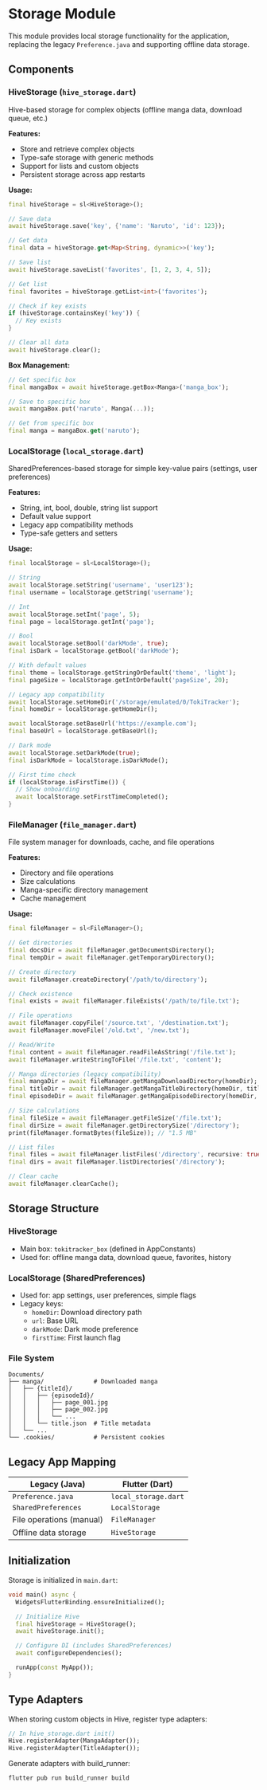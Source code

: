 # Storage Module

This module provides local storage functionality for the application, replacing the legacy `Preference.java` and supporting offline data storage.

## Components

### HiveStorage (`hive_storage.dart`)
Hive-based storage for complex objects (offline manga data, download queue, etc.)

**Features:**
- Store and retrieve complex objects
- Type-safe storage with generic methods
- Support for lists and custom objects
- Persistent storage across app restarts

**Usage:**
```dart
final hiveStorage = sl<HiveStorage>();

// Save data
await hiveStorage.save('key', {'name': 'Naruto', 'id': 123});

// Get data
final data = hiveStorage.get<Map<String, dynamic>>('key');

// Save list
await hiveStorage.saveList('favorites', [1, 2, 3, 4, 5]);

// Get list
final favorites = hiveStorage.getList<int>('favorites');

// Check if key exists
if (hiveStorage.containsKey('key')) {
  // Key exists
}

// Clear all data
await hiveStorage.clear();
```

**Box Management:**
```dart
// Get specific box
final mangaBox = await hiveStorage.getBox<Manga>('manga_box');

// Save to specific box
await mangaBox.put('naruto', Manga(...));

// Get from specific box
final manga = mangaBox.get('naruto');
```

### LocalStorage (`local_storage.dart`)
SharedPreferences-based storage for simple key-value pairs (settings, user preferences)

**Features:**
- String, int, bool, double, string list support
- Default value support
- Legacy app compatibility methods
- Type-safe getters and setters

**Usage:**
```dart
final localStorage = sl<LocalStorage>();

// String
await localStorage.setString('username', 'user123');
final username = localStorage.getString('username');

// Int
await localStorage.setInt('page', 5);
final page = localStorage.getInt('page');

// Bool
await localStorage.setBool('darkMode', true);
final isDark = localStorage.getBool('darkMode');

// With default values
final theme = localStorage.getStringOrDefault('theme', 'light');
final pageSize = localStorage.getIntOrDefault('pageSize', 20);

// Legacy app compatibility
await localStorage.setHomeDir('/storage/emulated/0/TokiTracker');
final homeDir = localStorage.getHomeDir();

await localStorage.setBaseUrl('https://example.com');
final baseUrl = localStorage.getBaseUrl();

// Dark mode
await localStorage.setDarkMode(true);
final isDarkMode = localStorage.isDarkMode();

// First time check
if (localStorage.isFirstTime()) {
  // Show onboarding
  await localStorage.setFirstTimeCompleted();
}
```

### FileManager (`file_manager.dart`)
File system manager for downloads, cache, and file operations

**Features:**
- Directory and file operations
- Size calculations
- Manga-specific directory management
- Cache management

**Usage:**
```dart
final fileManager = sl<FileManager>();

// Get directories
final docsDir = await fileManager.getDocumentsDirectory();
final tempDir = await fileManager.getTemporaryDirectory();

// Create directory
await fileManager.createDirectory('/path/to/directory');

// Check existence
final exists = await fileManager.fileExists('/path/to/file.txt');

// File operations
await fileManager.copyFile('/source.txt', '/destination.txt');
await fileManager.moveFile('/old.txt', '/new.txt');

// Read/Write
final content = await fileManager.readFileAsString('/file.txt');
await fileManager.writeStringToFile('/file.txt', 'content');

// Manga directories (legacy compatibility)
final mangaDir = await fileManager.getMangaDownloadDirectory(homeDir);
final titleDir = await fileManager.getMangaTitleDirectory(homeDir, titleId);
final episodeDir = await fileManager.getMangaEpisodeDirectory(homeDir, titleId, episodeId);

// Size calculations
final fileSize = await fileManager.getFileSize('/file.txt');
final dirSize = await fileManager.getDirectorySize('/directory');
print(fileManager.formatBytes(fileSize)); // "1.5 MB"

// List files
final files = await fileManager.listFiles('/directory', recursive: true);
final dirs = await fileManager.listDirectories('/directory');

// Clear cache
await fileManager.clearCache();
```

## Storage Structure

### HiveStorage
- Main box: `tokitracker_box` (defined in AppConstants)
- Used for: offline manga data, download queue, favorites, history

### LocalStorage (SharedPreferences)
- Used for: app settings, user preferences, simple flags
- Legacy keys:
  - `homeDir`: Download directory path
  - `url`: Base URL
  - `darkMode`: Dark mode preference
  - `firstTime`: First launch flag

### File System
```
Documents/
├── manga/              # Downloaded manga
│   ├── {titleId}/
│   │   ├── {episodeId}/
│   │   │   ├── page_001.jpg
│   │   │   ├── page_002.jpg
│   │   │   └── ...
│   │   └── title.json  # Title metadata
│   └── ...
└── .cookies/           # Persistent cookies
```

## Legacy App Mapping

| Legacy (Java) | Flutter (Dart) |
|--------------|----------------|
| `Preference.java` | `local_storage.dart` |
| `SharedPreferences` | `LocalStorage` |
| File operations (manual) | `FileManager` |
| Offline data storage | `HiveStorage` |

## Initialization

Storage is initialized in `main.dart`:

```dart
void main() async {
  WidgetsFlutterBinding.ensureInitialized();

  // Initialize Hive
  final hiveStorage = HiveStorage();
  await hiveStorage.init();

  // Configure DI (includes SharedPreferences)
  await configureDependencies();

  runApp(const MyApp());
}
```

## Type Adapters

When storing custom objects in Hive, register type adapters:

```dart
// In hive_storage.dart init()
Hive.registerAdapter(MangaAdapter());
Hive.registerAdapter(TitleAdapter());
```

Generate adapters with build_runner:
```bash
flutter pub run build_runner build
```
